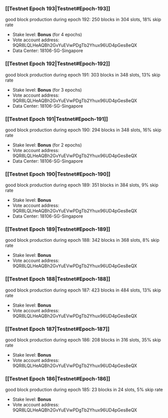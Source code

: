 ### [[Testnet Epoch 193|Testnet#Epoch-193]]
good block production during epoch 192: 250 blocks in 304 slots, 18% skip rate
* Stake level: **Bonus** (for 4 epochs)
* Vote account address: 9QR8LQLHeAQBh2GvYuEVwPDgTb2Yhux96UD4pGes8eQX
* Data Center: 18106-SG-Singapore
### [[Testnet Epoch 192|Testnet#Epoch-192]]
good block production during epoch 191: 303 blocks in 348 slots, 13% skip rate
* Stake level: **Bonus** (for 3 epochs)
* Vote account address: 9QR8LQLHeAQBh2GvYuEVwPDgTb2Yhux96UD4pGes8eQX
* Data Center: 18106-SG-Singapore
### [[Testnet Epoch 191|Testnet#Epoch-191]]
good block production during epoch 190: 294 blocks in 348 slots, 16% skip rate
* Stake level: **Bonus** (for 2 epochs)
* Vote account address: 9QR8LQLHeAQBh2GvYuEVwPDgTb2Yhux96UD4pGes8eQX
* Data Center: 18106-SG-Singapore
### [[Testnet Epoch 190|Testnet#Epoch-190]]
good block production during epoch 189: 351 blocks in 384 slots, 9% skip rate
* Stake level: **Bonus**
* Vote account address: 9QR8LQLHeAQBh2GvYuEVwPDgTb2Yhux96UD4pGes8eQX
* Data Center: 18106-SG-Singapore
### [[Testnet Epoch 189|Testnet#Epoch-189]]
good block production during epoch 188: 342 blocks in 368 slots, 8% skip rate
* Stake level: **Bonus**
* Vote account address: 9QR8LQLHeAQBh2GvYuEVwPDgTb2Yhux96UD4pGes8eQX
### [[Testnet Epoch 188|Testnet#Epoch-188]]
good block production during epoch 187: 423 blocks in 484 slots, 13% skip rate
* Stake level: **Bonus**
* Vote account address: 9QR8LQLHeAQBh2GvYuEVwPDgTb2Yhux96UD4pGes8eQX
### [[Testnet Epoch 187|Testnet#Epoch-187]]
good block production during epoch 186: 208 blocks in 316 slots, 35% skip rate
* Stake level: **Bonus**
* Vote account address: 9QR8LQLHeAQBh2GvYuEVwPDgTb2Yhux96UD4pGes8eQX
### [[Testnet Epoch 186|Testnet#Epoch-186]]
good block production during epoch 185: 23 blocks in 24 slots, 5% skip rate
* Stake level: **Bonus**
* Vote account address: 9QR8LQLHeAQBh2GvYuEVwPDgTb2Yhux96UD4pGes8eQX